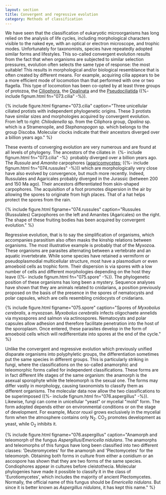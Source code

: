 ```yaml
---
layout: section
title: Convergent and regressive evolution
category: Methods of classification
---
```

We have seen that the classification of eukaryotic microorganisms has long relied on the analysis of life cycles, including morphological characters visible to the naked eye, with an optical or electron microscope, and trophic modes. Unfortunately for taxonomists, species have repeatedly adopted similar forms and lifestyles. This so-called convergent evolution results from the fact that when organisms are subjected to similar selection pressures, evolution often selects the same type of response: the most suitable! This results in morphological and/or biological resemblance that is often created by different means. For example, acquiring cilia appears to be a more efficient mode of locomotion than that performed with one or two flagella. This type of locomotion has been co-opted by at least three groups of protozoa, the [Ciliophora](/Microbial-eukaryotes/book/Part2/phylogenetic_classification/sections/Alveolata.html#ciliophora), the [Opalinata](/Microbial-eukaryotes/book/Part2/phylogenetic_classification/sections/Stramenopila.html#opalinozoa) and the [Pseudociliatida](/Microbial-eukaryotes/book/Part2/phylogenetic_classification/sections/Excavata.html#percolozoa) ({%- include fignum.html fn="073.cilia" -%}).


{% include figure.html figname="073.cilia" caption="Three unicellular ciliated protists with independent phylogenetic origins. These 3 protists have similar sizes and morphologies acquired by convergent evolution. From left to right: <i>Chilodenella</i> sp. from the Ciliphora group, <i>Opalina</i> sp. which is a Stramenopile, and <i>Stephanopogon</i> sp. which belongs to the group Discoba. Molecular clocks indicate that their ancestors diverged over a billion years ago." %}

These events of converging evolution are very numerous and are found at all levels of phylogeny. The ancestors of the ciliates in &nbsp;{%- include fignum.html fn="073.cilia" -%}&nbsp; probably diverged over a billion years ago. The _Russula_ and _Amanita_ carpophores ([agaricomycetes](/Microbial-eukaryotes/book/Part2/phylogenetic_classification/sections/Basidiomycota.html#Agaricomycetes); ({%- include fignum.html fn="074.russules" -%})) which are morphologically very close have also evolved by convergence, but much more recently. Indeed, Russulales and Agaricales probably diverged in the Jurassic (between 200 and 150 Ma ago). Their ancestors differentiated from skin-shaped carpophores. The acquisition of a foot promotes dispersion in the air by allowing the spores to originate from high places. That of a hat helps protect the spores from the rain.


{% include figure.html figname="074.russules" caption="Russules (Russulales) Carpophores on the left and Amanites (Agaricales) on the right. The shape of these fruiting bodies has been acquired by convergent evolution." %}

Regressive evolution, that is to say the simplification of organisms, which accompanies parasitism also often masks the kinship relations between organisms. The most illustrative example is probably that of the Myxozoa. These organisms are parasites alternating between a vertebrate and an aquatic invertebrate. While some species have retained a vermiform or pseudoplasmodial multicellular structure, most have a plasmodium or even amoeboid cells as trophic form. Their dispersion is via spores with a low number of cells and different morphologies depending on the host they leave ({%- include fignum.html fn="075.spore" -%}). The phylogenetic position of these organisms has long been a mystery. Sequence analyses have shown that they are animals related to cnidarians, a position previously proposed on the basis of the presence in the spores of nematocysts and polar capsules, which are cells resembling cnidocysts of cnidarians.


{% include figure.html figname="075.spore" caption="Spores of <i>Myxobolus cerebralis</i>, a myxozoan. <i>Myxobolus cerebralis</i> infects oligochaete annelids via myxospores and salmon via actinospores. Nematocysts and polar capsules allow adhesion and therefore facilitate penetration into the host of the sporoplasm. Once entered, these parasites develop in the form of amoeboid cells which will redifferentiate into spores at the end of the cycle." %}


Unlike the convergent and regressive evolution which previously unified disparate organisms into polyphyletic groups, the differentiation sometimes put the same species in different groups. This is particularly striking in fungi, where the classifications on the so-called anamorphic and teleomorphic forms called for independent classifications. These forms are in fact different life stages of the same organism: the anamorph is the asexual sporophyte while the teleomorph is the sexual one. The forms may differ vastly in morphology, causing taxonomists to classify them as different organisms. The molecular data now allow the two classifications to be superimposed ({%- include fignum.html fn="076.aspergillus" -%}). Likewise, fungi can come in unicellular "yeast" or mycelial "mold" form. The form adopted depends either on environmental conditions or on the stage of development. For example, _Mucor rouxii_ grows exclusively in the mycelial form when the atmosphere contains only N<sub>2</sub>. CO<sub>2</sub> promotes development as yeast, while O<sub>2</sub> inhibits it.

<a id = "aspergillus"></a>
{% include figure.html figname="076.aspergillus" caption="Anamorph and teleomorph of the fungus <i>Aspergillus/Emericella nidulans</i>. The anamorphs and teleomorphs of this fungus have long been classified into two different classes: 'Deuteromycetes' for the anamorph and 'Plectomycetes' for the teleomorph. Obtaining both forms in culture from either a conidium or an ascospore has shown that they are two forms of the same species. Condiophores appear in cultures before cleistothecia. Molecular phylogenies have made it possible to classify it in the class of 'Eurotiomycetes', which includes the majority of ancient Plectomycetes. Normally, the official name of this fungus should be <i>Emericella nidulans</i>. But since it is better known as <i>Aspergillus nidulans</i>, it has kept this name." %}


